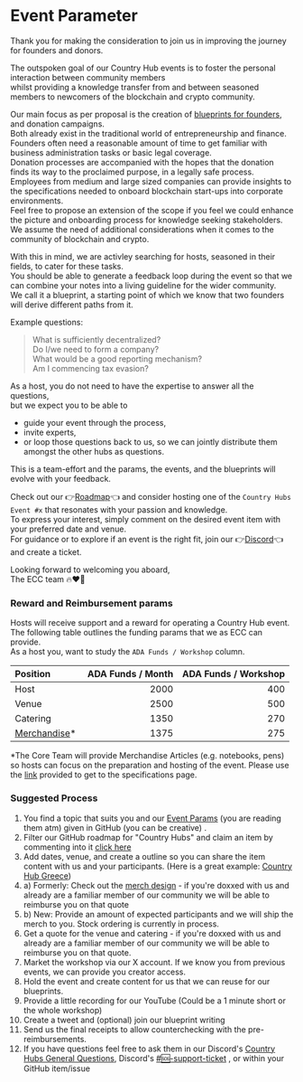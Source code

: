 # Event Parameter

Thank you for making the consideration to join us in improving the journey for founders and donors.  

The outspoken goal of our Country Hub events is to foster the personal interaction between community members   
whilst providing a knowledge transfer from and between seasoned members to newcomers of the blockchain and crypto community.  

Our main focus as per proposal is the creation of [blueprints for founders](https://github.com/eucardano/operations-framework/blob/main/blueprints/001-founders.md), and donation campaigns.  
Both already exist in the traditional world of entrepreneurship and finance.   
Founders often need a reasonable amount of time to get familiar with business administration tasks or basic legal coverage.  
Donation processes are accompanied with the hopes that the donation finds its way to the proclaimed purpose, in a legally safe process. 
Employees from medium and large sized companies can provide insights to the specifications needed to onboard blockchain start-ups into corporate environments.  
Feel free to propose an extension of the scope if you feel we could enhance the picture and onboarding process for knowledge seeking stakeholders.  
We assume the need of additional considerations when it comes to the community of blockchain and crypto.  

With this in mind, we are activley searching for hosts, seasoned in their fields, to cater for these tasks.  
You should be able to generate a feedback loop during the event so that we can combine your notes into a living guideline for the wider community.  
We call it a blueprint, a starting point of which we know that two founders will derive different paths from it.

Example questions:
> What is sufficiently decentralized?  
> Do I/we need to form a company?  
> What would be a good reporting mechanism?  
> Am I commencing tax evasion?  

As a host, you do not need to have the expertise to answer all the questions,  
but we expect you to be able to 

- guide your event through the process,
- invite experts,   
- or loop those questions back to us, so we can jointly distribute them amongst the other hubs as questions.  

This is a team-effort and the params, the events, and the blueprints will evolve with your feedback.  


Check out our 👉[Roadmap](https://github.com/orgs/eucardano/projects/8/views/4)👈 and consider hosting one of the `Country Hubs Event #x` that resonates with your passion and knowledge.   
To express your interest, simply comment on the desired event item with your preferred date and venue.  
For guidance or to explore if an event is the right fit, join our 👉[Discord](https://discord.gg/nSnPMNwxrJ)👈 and create a ticket.  

Looking forward to welcoming you aboard,  
The ECC team 🔥❤️🌱


### Reward and Reimbursement params


Hosts will receive support and a reward for operating a Country Hub event.  
The following table outlines the funding params that we as ECC can provide.  
As a host you, want to study the `ADA Funds / Workshop` column.  


|Position    | ADA Funds / Month    | ADA Funds / Workshop    |
|:---        |              ---:|                  ---:| 
|Host        |              2000|                   400| 
|Venue       |              2500|                   500| 
|Catering    |              1350|                   270| 
|[Merchandise](https://github.com/eucardano/operations-framework/blob/main/countryhubs/merchandise.md)* |             1375|                   275| 


*The Core Team will provide Merchandise Articles (e.g. notebooks, pens) so hosts can focus on the preparation and hosting of the event. Please use the [link](https://github.com/eucardano/operations-framework/blob/main/countryhubs/merchandise.md) provided to get to the specifications page.


### Suggested Process

1. You find a topic that suits you and our [Event Params](https://github.com/eucardano/operations-framework/blob/main/countryhubs/event-params.md) (you are reading them atm) given in GitHub (you can be creative) . 
2. Filter our GitHub roadmap for "Country Hubs" and claim an item by commenting into it [click here](https://github.com/orgs/eucardano/projects/8/views/4?filterQuery=country+hubs)
3. Add dates, venue, and create a outline so you can share the item content with us and your participants. (Here is a great example: [Country Hub Greece](https://github.com/orgs/eucardano/projects/8/views/4?filterQuery=country+hubs&pane=issue&itemId=55727588))
4. a) Formerly:  Check out the [merch design](https://github.com/eucardano/operations-framework/blob/main/countryhubs/merchandise.md) - if you're doxxed with us and already are a familiar member of our community we will be able to reimburse you on that quote
4. b) New: Provide an amount of expected participants and we will ship the merch to you. Stock ordering is currently in process.
5. Get a quote for the venue and catering - if you're doxxed with us and already are a familiar member of our community we will be able to reimburse you on that quote. 
6. Market the workshop via our X account. If we know you from previous events, we can provide you creator access.
7. Hold the event and create content for us that we can reuse for our blueprints.
8. Provide a little recording for our YouTube (Could be a 1 minute short or the whole workshop)
9. Create a tweet and (optional) join our blueprint writing
10. Send us the final receipts to allow counterchecking with the pre-reimbursements.
11. If you have questions feel free to ask them in our Discord's [Country Hubs General Questions](https://discord.com/channels/994521479016357898/1235554708031279214), Discord's [#🆘-support-ticket](https://discord.com/channels/994521479016357898/1187533142039478292) , or within your GitHub item/issue
